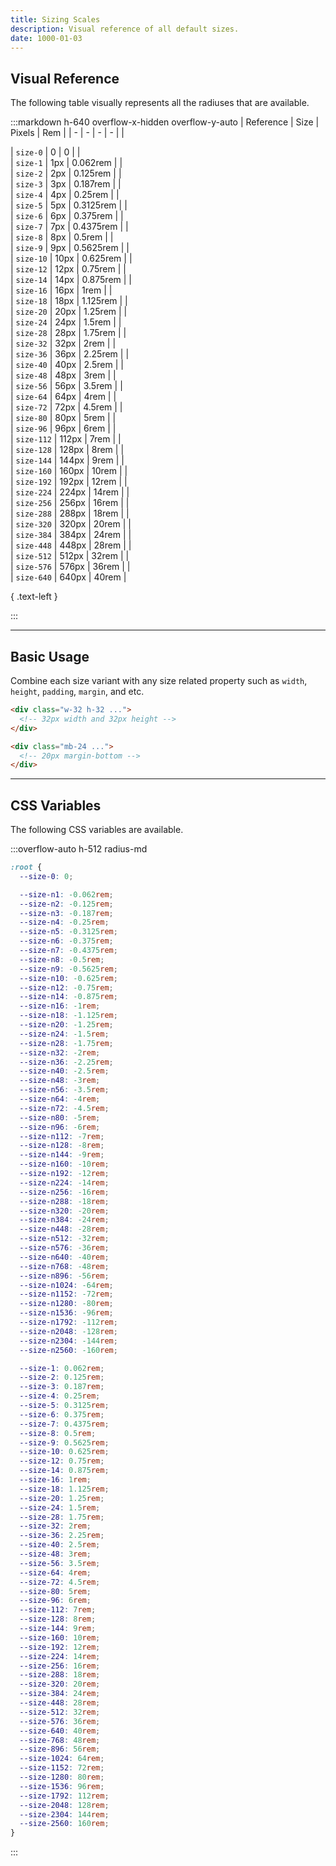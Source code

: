 ```yaml
---
title: Sizing Scales
description: Visual reference of all default sizes.
date: 1000-01-03
---
```


## Visual Reference

The following table visually represents all the radiuses that are available.


:::markdown h-640 overflow-x-hidden overflow-y-auto
| Reference | Size | Pixels | Rem |
| - | - | - | - |
| <div class="w-100p h-0 bg-cool-gray"></div> | `size-0` | 0 | 0 |
| <div class="w-100p h-1 bg-cool-gray"></div> | `size-1` | 1px | 0.062rem |
| <div class="w-100p h-2 bg-cool-gray"></div> | `size-2` | 2px | 0.125rem |
| <div class="w-100p h-3 bg-cool-gray"></div> | `size-3` | 3px | 0.187rem |
| <div class="w-100p h-4 bg-cool-gray"></div> | `size-4` | 4px | 0.25rem |
| <div class="w-100p h-5 bg-cool-gray"></div> | `size-5` | 5px | 0.3125rem |
| <div class="w-100p h-6 bg-cool-gray"></div> | `size-6` | 6px | 0.375rem |
| <div class="w-100p h-7 bg-cool-gray"></div> | `size-7` | 7px | 0.4375rem |
| <div class="w-100p h-8 bg-cool-gray"></div> | `size-8` | 8px | 0.5rem |
| <div class="w-100p h-9 bg-cool-gray"></div> | `size-9` | 9px | 0.5625rem |
| <div class="w-100p h-10 bg-cool-gray"></div> | `size-10` | 10px | 0.625rem |
| <div class="w-100p h-12 bg-cool-gray"></div> | `size-12` | 12px | 0.75rem |
| <div class="w-100p h-14 bg-cool-gray"></div> | `size-14` | 14px | 0.875rem |
| <div class="w-100p h-16 bg-cool-gray"></div> | `size-16` | 16px | 1rem |
| <div class="w-100p h-18 bg-cool-gray"></div> | `size-18` | 18px | 1.125rem |
| <div class="w-100p h-20 bg-cool-gray"></div> | `size-20` | 20px | 1.25rem |
| <div class="w-100p h-24 bg-cool-gray"></div> | `size-24` | 24px | 1.5rem |
| <div class="w-100p h-28 bg-cool-gray"></div> | `size-28` | 28px | 1.75rem |
| <div class="w-100p h-32 bg-cool-gray"></div> | `size-32` | 32px | 2rem |
| <div class="w-100p h-36 bg-cool-gray"></div> | `size-36` | 36px | 2.25rem |
| <div class="w-100p h-40 bg-cool-gray"></div> | `size-40` | 40px | 2.5rem |
| <div class="w-100p h-48 bg-cool-gray"></div> | `size-48` | 48px | 3rem |
| <div class="w-100p h-56 bg-cool-gray"></div> | `size-56` | 56px | 3.5rem |
| <div class="w-100p h-64 bg-cool-gray"></div> | `size-64` | 64px | 4rem |
| <div class="w-100p h-72 bg-cool-gray"></div> | `size-72` | 72px | 4.5rem |
| <div class="w-100p h-80 bg-cool-gray"></div> | `size-80` | 80px | 5rem |
| <div class="w-100p h-96 bg-cool-gray"></div> | `size-96` | 96px | 6rem |
| <div class="w-100p h-112 bg-cool-gray"></div> | `size-112` | 112px | 7rem |
| <div class="w-100p h-128 bg-cool-gray"></div> | `size-128` | 128px | 8rem |
| <div class="w-100p h-144 bg-cool-gray"></div> | `size-144` | 144px | 9rem |
| <div class="w-100p h-160 bg-cool-gray"></div> | `size-160` | 160px | 10rem |
| <div class="w-100p h-192 bg-cool-gray"></div> | `size-192` | 192px | 12rem |
| <div class="w-100p h-224 bg-cool-gray"></div> | `size-224` | 224px | 14rem |
| <div class="w-100p h-256 bg-cool-gray"></div> | `size-256` | 256px | 16rem |
| <div class="w-100p h-288 bg-cool-gray"></div> | `size-288` | 288px | 18rem |
| <div class="w-100p h-320 bg-cool-gray"></div> | `size-320` | 320px | 20rem |
| <div class="w-100p h-384 bg-cool-gray"></div> | `size-384` | 384px | 24rem |
| <div class="w-100p h-448 bg-cool-gray"></div> | `size-448` | 448px | 28rem |
| <div class="w-100p h-512 bg-cool-gray"></div> | `size-512` | 512px | 32rem |
| <div class="w-100p h-576 bg-cool-gray"></div> | `size-576` | 576px | 36rem |
| <div class="w-100p h-640 bg-cool-gray"></div> | `size-640` | 640px | 40rem |

{ .text-left }

:::

---

## Basic Usage

Combine each size variant with any size related property such as `width`, `height`, `padding`, `margin`, and etc.

```html
<div class="w-32 h-32 ...">
  <!-- 32px width and 32px height -->
</div>

<div class="mb-24 ...">
  <!-- 20px margin-bottom -->
</div>
```

---

## CSS Variables

The following CSS variables are available.

:::overflow-auto h-512 radius-md
```css
:root {
  --size-0: 0;

  --size-n1: -0.062rem;
  --size-n2: -0.125rem;
  --size-n3: -0.187rem;
  --size-n4: -0.25rem;
  --size-n5: -0.3125rem;
  --size-n6: -0.375rem;
  --size-n7: -0.4375rem;
  --size-n8: -0.5rem;
  --size-n9: -0.5625rem;
  --size-n10: -0.625rem;
  --size-n12: -0.75rem;
  --size-n14: -0.875rem;
  --size-n16: -1rem;
  --size-n18: -1.125rem;
  --size-n20: -1.25rem;
  --size-n24: -1.5rem;
  --size-n28: -1.75rem;
  --size-n32: -2rem;
  --size-n36: -2.25rem;
  --size-n40: -2.5rem;
  --size-n48: -3rem;
  --size-n56: -3.5rem;
  --size-n64: -4rem;
  --size-n72: -4.5rem;
  --size-n80: -5rem;
  --size-n96: -6rem;
  --size-n112: -7rem;
  --size-n128: -8rem;
  --size-n144: -9rem;
  --size-n160: -10rem;
  --size-n192: -12rem;
  --size-n224: -14rem;
  --size-n256: -16rem;
  --size-n288: -18rem;
  --size-n320: -20rem;
  --size-n384: -24rem;
  --size-n448: -28rem;
  --size-n512: -32rem;
  --size-n576: -36rem;
  --size-n640: -40rem;
  --size-n768: -48rem;
  --size-n896: -56rem;
  --size-n1024: -64rem;
  --size-n1152: -72rem;
  --size-n1280: -80rem;
  --size-n1536: -96rem;
  --size-n1792: -112rem;
  --size-n2048: -128rem;
  --size-n2304: -144rem;
  --size-n2560: -160rem;

  --size-1: 0.062rem;
  --size-2: 0.125rem;
  --size-3: 0.187rem;
  --size-4: 0.25rem;
  --size-5: 0.3125rem;
  --size-6: 0.375rem;
  --size-7: 0.4375rem;
  --size-8: 0.5rem;
  --size-9: 0.5625rem;
  --size-10: 0.625rem;
  --size-12: 0.75rem;
  --size-14: 0.875rem;
  --size-16: 1rem;
  --size-18: 1.125rem;
  --size-20: 1.25rem;
  --size-24: 1.5rem;
  --size-28: 1.75rem;
  --size-32: 2rem;
  --size-36: 2.25rem;
  --size-40: 2.5rem;
  --size-48: 3rem;
  --size-56: 3.5rem;
  --size-64: 4rem;
  --size-72: 4.5rem;
  --size-80: 5rem;
  --size-96: 6rem;
  --size-112: 7rem;
  --size-128: 8rem;
  --size-144: 9rem;
  --size-160: 10rem;
  --size-192: 12rem;
  --size-224: 14rem;
  --size-256: 16rem;
  --size-288: 18rem;
  --size-320: 20rem;
  --size-384: 24rem;
  --size-448: 28rem;
  --size-512: 32rem;
  --size-576: 36rem;
  --size-640: 40rem;
  --size-768: 48rem;
  --size-896: 56rem;
  --size-1024: 64rem;
  --size-1152: 72rem;
  --size-1280: 80rem;
  --size-1536: 96rem;
  --size-1792: 112rem;
  --size-2048: 128rem;
  --size-2304: 144rem;
  --size-2560: 160rem;
}
```
:::
